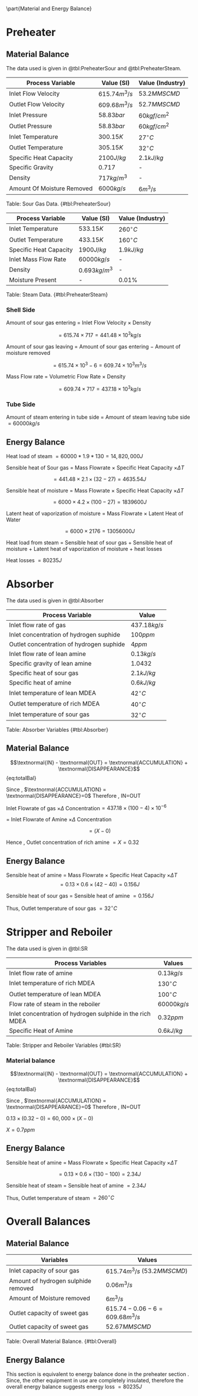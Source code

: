 \part{Material and Energy Balance}

# Preheater

## Material Balance

The data used is given in @tbl:PreheaterSour and @tbl:PreheaterSteam.

| Process Variable           | Value  (SI)           | Value (Industry)     |
| -------------------------- | --------------------- | -------------------- |
| Inlet Flow Velocity        | $615.74 \si{m^{3}/s}$ | $53.2 \si{MMSCMD}$   |
| Outlet Flow Velocity       | $609.68 \si{m^{3}/s}$ | $52.7 \si{MMSCMD}$   |
| Inlet Pressure             | $58.83 \si{bar}$      | $60 \si{kgf/cm^{2}}$ |
| Outlet Pressure            | $58.83 \si{bar}$      | $60 \si{kgf/cm^{2}}$ |
| Inlet Temperature          | $300.15 \si{K}$       | $27^{\circ}C$        |
| Outlet Temperature         | $305.15 \si{K}$       | $32^{\circ}C$        |
| Specific Heat Capacity     | $2100 \si{J/kg}$      | $2.1\si{kJ/kg}$      |
| Specific Gravity           | $0.717$               | -                    |
| Density                    | $717 \si{kg/m^{3}}$   | -                    |
| Amount Of Moisture Removed | $6000\si{kg/s}$       | $6 \si{m^{3}/s}$     |
Table: Sour Gas Data. {#tbl:PreheaterSour}

| Process Variable       | Value  (SI)           | Value (Industry) |
|------------------------|-----------------------|------------------|
| Inlet Temperature      | $533.15 \si{K}$       | $260^{\circ}C$   |
| Outlet Temperature     | $433.15 \si{K}$       | $160^{\circ}C$   |
| Specific Heat Capacity | $1900 \si{J/kg}$      | $1.9\si{kJ/kg}$  |
| Inlet Mass Flow Rate   | $60000 \si{kg/s}$     | -                |
| Density                | $0.693 \si{kg/m^{3}}$ | -                |
| Moisture Present       | -                     | $0.01\%$         |
Table: Steam Data. {#tbl:PreheaterSteam}

### Shell Side

Amount of sour gas entering $=$ Inlet Flow Velocity $\times$ Density

$$=615.74 \times 717 = 441.48 \times 10^3 \si{kg/s}$$

Amount of sour gas leaving $=$ Amount of sour gas entering $-$ Amount of moisture removed 

$$=615.74\times 10^3 - 6 = 609.74 \times 10^3\si{m^{3}/s}$$

Mass Flow rate = Volumetric Flow Rate $\times$ Density

$$=609.74 \times 717 = 437.18 \times10^3\si{kg/s}$$

### Tube Side

Amount of steam entering in tube side = Amount of steam leaving tube side $= 60000 \si{kg/s}$

## Energy Balance

Heat load of steam $= 60000 * 1.9 * 130 = 14,820,000 \si{J}$

Sensible heat of Sour gas $=$ Mass Flowrate $\times$ Specific Heat Capacity $\times \Delta T$

$$=441.48 \times 2.1 \times (32 - 27) = 4635.54 \si{J}$$

Sensible heat of moisture $=$ Mass Flowrate $\times$ Specific Heat Capacity $\times \Delta T$

$$=6000 \times 4.2 \times (100 - 27)=1839600 \si{J}$$

Latent heat of vaporization of moisture $=$ Mass Flowrate $\times$ Latent Heat of Water

$$=6000 \times 2176 = 13056000 \si{J}$$

Heat load from steam $=$ Sensible heat of sour gas $+$ Sensible heat of moisture $+$ Latent heat of vaporization of moisture $+$ heat losses

Heat losses $= 80235 \si{J}$

# Absorber

The data used is given in @tbl:Absorber

| Process Variable                         | Value              |
| ---------------------------------------- | ------------------ |
| Inlet flow rate of gas                   | $437.18 \si{kg/s}$ |
| Inlet concentration of hydrogen suphide  | $100 \si{ppm}$     |
| Outlet concentration of hydrogen suphide | $4 \si{ppm}$       |
| Inlet flow rate of lean amine            | $0.13 \si{kg/s}$   |
| Specific gravity of lean amine           | $1.0432$           |
| Specific heat of sour gas                | $2.1 \si{kJ/kg}$   |
| Specific heat of amine                   | $0.6 \si{kJ/kg}$   |
| Inlet temperature of lean MDEA           | $42^{\circ}C$      |
| Outlet temperature of rich MDEA          | $40^{\circ}C$      |
| Inlet temperature of sour gas            | $32^{\circ}C$      |

Table: Absorber Variables {#tbl:Absorber}

## Material Balance

$$\textnormal{IN} - \textnormal{OUT} = \textnormal{ACCUMULATION} + \textnormal{DISAPPEARANCE}$${eq:totalBal}

Since , $\textnormal{ACCUMULATION} = \textnormal{DISAPPEARANCE}=0$
Therefore , IN$=$OUT

Inlet Flowrate of gas $\times\Delta$ Concentration$=437.18\times (100 - 4)\times 10^{-6}$

$=$ Inlet Flowrate of Amine $\times\Delta$ Concentration

$$=(X-0)$$

Hence , Outlet concentration of rich amine $= X = 0.32$

## Energy Balance

Sensible heat of amine $=$ Mass Flowrate $\times$ Specific Heat Capacity $\times\Delta T$
$$=0.13 \times 0.6 \times (42 - 40) = 0.156 \si{J}$$

Sensible heat of sour gas $=$ Sensible heat of amine $= 0.156 \si{J}$

Thus, Outlet temperature of sour gas $= 32^{\circ}C$



# Stripper and Reboiler

The data used is given in @tbl:SR

| Process Variables                                         | Values            |
| --------------------------------------------------------- | ----------------- |
| Inlet flow rate of amine                                  | $0.13 \si{kg/s}$  |
| Inlet temperature of rich MDEA                            | $130^{\circ}C$    |
| Outlet temperature of lean MDEA                           | $100^{\circ}C$    |
| Flow rate of steam in the reboiler                        | $60000 \si{kg/s}$ |
| Inlet concentration of hydrogen sulphide in the rich MDEA | $0.32 \si{ppm}$   |
| Specific Heat of Amine                                    | $0.6 \si{kJ/kg}$  |

Table: Stripper and Reboiler Variables {#tbl:SR}

### Material balance

$$\textnormal{IN} - \textnormal{OUT} = \textnormal{ACCUMULATION} + \textnormal{DISAPPEARANCE}$${eq:totalBal}

Since , $\textnormal{ACCUMULATION} = \textnormal{DISAPPEARANCE}=0$
Therefore , IN$=$OUT

$0.13\times ( 0.32 - 0) = 60,000\times ( X - 0)$

$X = 0.7 \si{ppm}$

## Energy Balance

Sensible heat of amine $=$ Mass Flowrate $\times$ Specific Heat Capacity $\times\Delta T$

$$=0.13\times 0.6 \times (130 -100) = 2.34 \si{J}$$

Sensible heat of steam $=$ Sensible heat of amine $= 2.34 \si{J}$

Thus, Outlet temperature of steam $= 260^{\circ}C$

# Overall  Balances

## Material Balance

| Variables                           | Values                                             |
| ----------------------------------- | -------------------------------------------------- |
| Inlet capacity of sour gas          | $615.74 \si{m^{3}/s}$         ($53.2 \si{MMSCMD}$) |
| Amount of hydrogen sulphide removed | $0.06 \si{m^{3}/s}$                                |
| Amount of Moisture removed          | $6 \si{m^{3}/s}$                                   |
| Outlet capacity of sweet gas        | $615.74 - 0.06 - 6=609.68\si{m^{3}/s}$             |
| Outlet capacity of sweet gas        | $52.67\si{MMSCMD}$                                 |
Table: Overall Material Balance. {#tbl:Overall}

## Energy Balance

This section is equivalent to energy balance done in the preheater section .
Since, the other equipment in use are completely insulated, therefore the overall energy balance suggests energy loss $= 80235 \si{J}$ 
